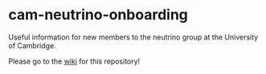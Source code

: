 # cam-neutrino-onboarding
Useful information for new members to the neutrino group at the University of Cambridge.

Please go to the [wiki](https://github.com/a-d-smith/cam-neutrino-onboarding/wiki) for this repository!
